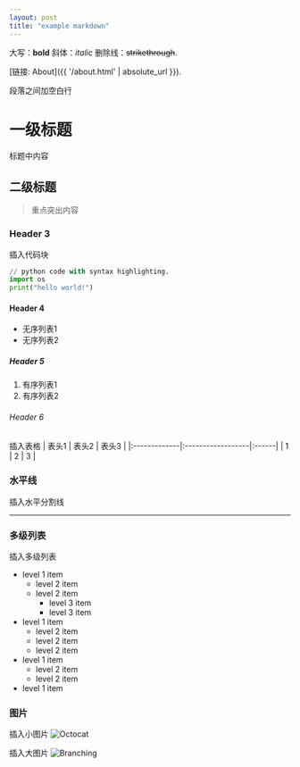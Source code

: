 ```yaml
---
layout: post
title: "example markdown"
---
```


大写：**bold**
斜体：_italic_
删除线：~~strikethrough~~.

[链接: About]({{ '/about.html' | absolute_url }}).

段落之间加空白行

# [](#header-1)一级标题

标题中内容

## [](#header-2)二级标题

> 重点突出内容

### [](#header-3)Header 3

插入代码块
```python
// python code with syntax highlighting.
import os
print("hello world!")
```

#### [](#header-4)Header 4

*	无序列表1
*	无序列表2

##### [](#header-5)Header 5

1.  有序列表1
2.  有序列表2

###### [](#header-6)Header 6

插入表格
| 表头1        | 表头2          | 表头3 |
|:-------------|:------------------|:------|
| 1           | 2 | 3  |


### 水平线

插入水平分割线
* * *

### 多级列表

插入多级列表
- level 1 item
  - level 2 item
  - level 2 item
    - level 3 item
    - level 3 item
- level 1 item
  - level 2 item
  - level 2 item
  - level 2 item
- level 1 item
  - level 2 item
  - level 2 item
- level 1 item

### 图片

插入小图片
![Octocat](https://github.githubassets.com/images/icons/emoji/octocat.png)

插入大图片
![Branching](https://guides.github.com/activities/hello-world/branching.png)


